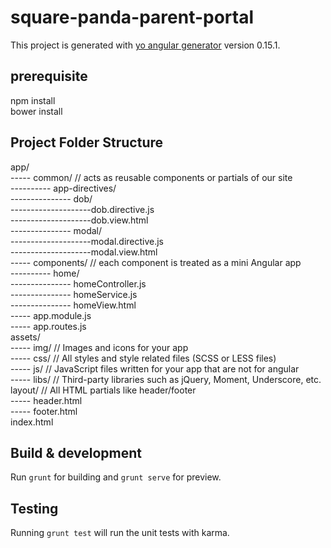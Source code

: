 # square-panda-parent-portal

This project is generated with [yo angular generator](https://github.com/yeoman/generator-angular)
version 0.15.1.

## prerequisite

npm install  
bower install  


## Project Folder Structure

app/                                                                  
----- common/   // acts as reusable components or partials of our site  
---------- app-directives/  
--------------- dob/  
--------------------dob.directive.js  
--------------------dob.view.html  
--------------- modal/  
--------------------modal.directive.js  
--------------------modal.view.html  
----- components/   // each component is treated as a mini Angular app  
---------- home/  
--------------- homeController.js  
--------------- homeService.js  
--------------- homeView.html  
----- app.module.js  
----- app.routes.js  
assets/  
----- img/      // Images and icons for your app  
----- css/      // All styles and style related files (SCSS or LESS files)  
----- js/       // JavaScript files written for your app that are not for angular  
----- libs/     // Third-party libraries such as jQuery, Moment, Underscore, etc.  
layout/  // All HTML partials like header/footer   
----- header.html  
----- footer.html  
index.html



## Build & development

Run `grunt` for building and `grunt serve` for preview.

## Testing

Running `grunt test` will run the unit tests with karma.
